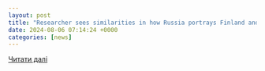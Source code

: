 ```yaml
---
layout: post
title: "Researcher sees similarities in how Russia portrays Finland and Ukraine"
date: 2024-08-06 07:14:24 +0000
categories: [news]
---
```


[Читати далі](https://www.helsinkitimes.fi/finland/finland-news/domestic/25483-researcher-sees-similarities-in-how-russia-portrays-finland-and-ukraine.html)
